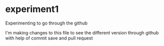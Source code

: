 # experiment1
Experimenting to go through the github

I'm making changes to this file to see the different version through github with help of commit save and pull request
